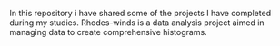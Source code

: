 In this repository i have shared some of the projects I have completed during my studies.
Rhodes-winds is a data analysis project aimed in managing data to create comprehensive histograms.
